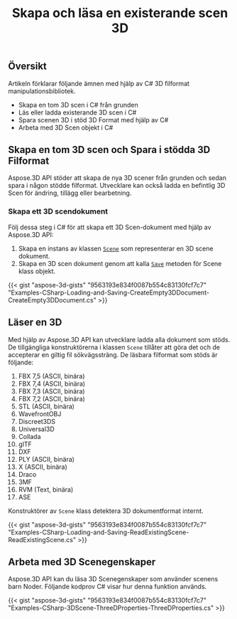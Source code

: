 ﻿---
title: Skapa och läsa en existerande scen 3D
type: docs
weight: 10
url: /sv/net/create-and-read-an-existing-3d-scene/
description: Aspose.3D API stöder att skapa de nya 3D scener från grunden och sedan spara i någon stödde filformat. Utvecklare kan också ladda en befintlig 3D Scen för ändring, tillägg eller bearbetning.
---
## **Översikt**
Artikeln förklarar följande ämnen med hjälp av C# 3D filformat manipulationsbibliotek.
- Skapa en tom 3D scen i C# från grunden
- Läs eller ladda existerande 3D scen i C#
- Spara scenen 3D i stöd 3D Format med hjälp av C#
- Arbeta med 3D Scen objekt i C#

## **Skapa en tom 3D scen och Spara i stödda 3D Filformat**
Aspose.3D API stöder att skapa de nya 3D scener från grunden och sedan spara i någon stödde filformat. Utvecklare kan också ladda en befintlig 3D Scen för ändring, tillägg eller bearbetning.

### **Skapa ett 3D scendokument**
Följ dessa steg i C# för att skapa ett 3D Scen-dokument med hjälp av Aspose.3D API:

1. Skapa en instans av klassen [`Scene`](https://reference.aspose.com/3d/net/aspose.threed/scene) som representerar en 3D scene dokument.
1. Skapa en 3D scen dokument genom att kalla [`Save`](https://reference.aspose.com/3d/net/aspose.threed/scene/methods/save) metoden för Scene klass objekt.

{{< gist "aspose-3d-gists" "9563193e834f0087b554c83130fcf7c7" "Examples-CSharp-Loading-and-Saving-CreateEmpty3DDocument-CreateEmpty3DDocument.cs" >}}

## **Läser en 3D**
Med hjälp av Aspose.3D API kan utvecklare ladda alla dokument som stöds. De tillgängliga konstruktörerna i klassen `Scene` tillåter att göra det och de accepterar en giltig fil sökvägssträng. De läsbara filformat som stöds är följande:

1. FBX 7,5 (ASCII, binära)
1. FBX 7,4 (ASCII, binära)
1. FBX 7,3 (ASCII, binära)
1. FBX 7,2 (ASCII, binära)
1. STL (ASCII, binära)
1. WavefrontOBJ
1. Discreet3DS
1. Universal3D
1. Collada
1. glTF
1. DXF
1. PLY (ASCII, binära)
1. X (ASCII, binära)
1. Draco
1. 3MF
1. RVM (Text, binära)
1. ASE

Konstruktörer av `Scene` klass detektera 3D dokumentformat internt.

{{< gist "aspose-3d-gists" "9563193e834f0087b554c83130fcf7c7" "Examples-CSharp-Loading-and-Saving-ReadExistingScene-ReadExistingScene.cs" >}}

## **Arbeta med 3D Scenegenskaper**
Aspose.3D API kan du läsa 3D Scenegenskaper som använder scenens barn Noder. Följande kodprov C# visar hur denna funktion används.

{{< gist "aspose-3d-gists" "9563193e834f0087b554c83130fcf7c7" "Examples-CSharp-3DScene-ThreeDProperties-ThreeDProperties.cs" >}}
